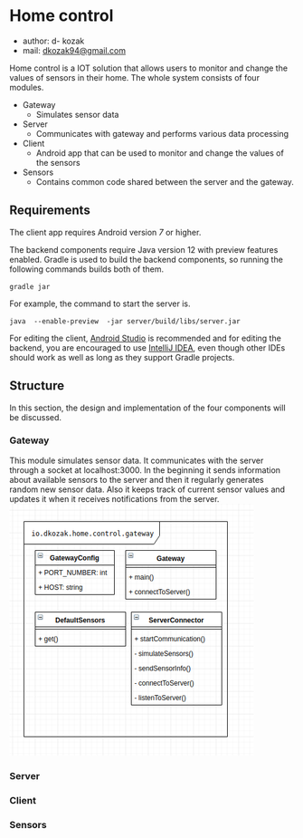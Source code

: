 # Home control

* author: d-    kozak
* mail: dkozak94@gmail.com

Home control is a IOT solution that allows users to monitor and change the values of sensors in their home. 
The whole system consists of four modules.

* Gateway
    * Simulates sensor data
* Server
    * Communicates with gateway and performs various data processing
* Client
    * Android app that can be used to monitor and change the values of the sensors
* Sensors
    * Contains common code shared between the server and the gateway. 

## Requirements
The client app requires Android version _7_ or higher.

The backend components require Java version 12 with preview features enabled. Gradle is used to build the backend components,
so running the following commands builds both of them.
```
gradle jar
```
For example, the command to start the server is.
```
java  --enable-preview  -jar server/build/libs/server.jar
```

For editing the client, [Android Studio](https://developer.android.com/studio/?gclid=Cj0KCQjw9JzoBRDjARIsAGcdIDVKioluWo98udXZtLYEUFwdkUPb_eNCMVdCwZJFjLHwzXrjwyaDGioaAibbEALw_wcB)
is recommended and for editing the backend, you are encouraged to use [IntelliJ IDEA](https://www.jetbrains.com/idea/specials/idea/ultimate.html?gclid=Cj0KCQjwo7foBRD8ARIsAHTy2wnI0oTQIOPsaqz6WNrpCz_LZDErrCRMYsIeAC3FQF1t699ipOkOpcwaAui9EALw_wcB),
even though other IDEs should work as well as long as they support Gradle projects. 

## Structure
In this section, the design and implementation of the four components will be discussed.

### Gateway
This module simulates sensor data. It communicates with the server through a socket at localhost:3000.
In the beginning it sends information about available sensors to the server and then it regularly generates random new sensor data.
Also it keeps track of current sensor values and updates it when it receives notifications from the server.
![alt text](./imgs/gateway-classes.png)


### Server

### Client 

### Sensors